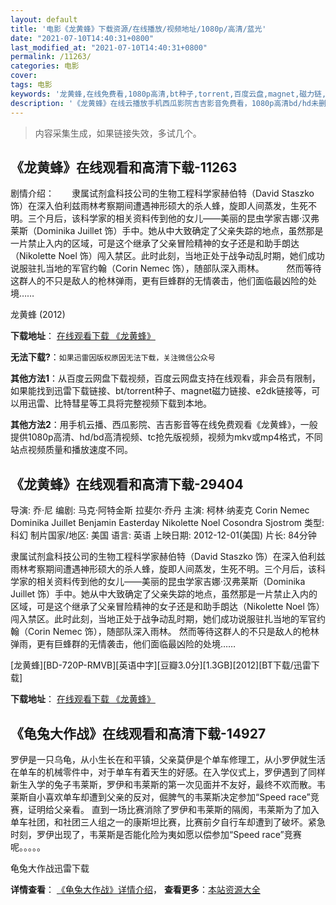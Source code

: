 ```yaml
---
layout: default
title: '电影《龙黄蜂》下载资源/在线播放/视频地址/1080p/高清/蓝光'
date: "2021-07-10T14:40:31+0800"
last_modified_at: "2021-07-10T14:40:31+0800"
permalink: /11263/
categories: 电影
cover:
tags: 电影
keywords: '龙黄蜂,在线免费看,1080p高清,bt种子,torrent,百度云盘,magnet,磁力链,迅雷下载资源'
description: '《龙黄蜂》在线云播放手机西瓜影院吉吉影音免费看，1080p高清bd/hd未删减完整版和tc抢先枪版，mkv/mp4格式，附带bt/torrent种子、magnet/磁力链、百度云盘、网盘资源迅雷下载链接'
---
```


>内容采集生成，如果链接失效，多试几个。


## 《龙黄蜂》在线观看和高清下载-11263

剧情介绍：　　隶属试剂盒科技公司的生物工程科学家赫伯特（David Staszko 饰）在深入伯利兹雨林考察期间遭遇神形硕大的杀人蜂，旋即人间蒸发，生死不明。三个月后，该科学家的相关资料传到他的女儿——美丽的昆虫学家吉娜·汉弗莱斯（Dominika Juillet 饰）手中。她从中大致确定了父亲失踪的地点，虽然那是一片禁止入内的区域，可是这个继承了父亲冒险精神的女子还是和助手朗达（Nikolette Noel 饰）闯入禁区。此时此刻，当地正处于战争动乱时期，她们成功说服驻扎当地的军官约翰（Corin Nemec 饰），随部队深入雨林。  　　然而等待这群人的不只是敌人的枪林弹雨，更有巨蜂群的无情袭击，他们面临最凶险的处境……


龙黄蜂 (2012)

**下载地址**： [在线观看下载 《龙黄蜂》](https://www.btbtdy.me/btdy/dy7879.html) 


**无法下载?**：`如果迅雷因版权原因无法下载，关注微信公众号 `

**其他方法1**：从百度云网盘下载视频，百度云网盘支持在线观看，非会员有限制，如果能找到迅雷下载链接、bt/torrent种子、magnet磁力链接、e2dk链接等，可以用迅雷、比特彗星等工具将完整视频下载到本地。

**其他方法2**：用手机云播、西瓜影院、吉吉影音等在线免费观看《龙黄蜂》，一般提供1080p高清、hd/bd高清视频、tc抢先版视频，视频为mkv或mp4格式，不同站点视频质量和播放速度不同。


## 《龙黄蜂》在线观看和高清下载-29404

导演: 乔·尼 编剧: 马克·阿特金斯 拉斐尔·乔丹 主演: 柯林·纳麦克 Corin Nemec Dominika Juillet Benjamin Easterday Nikolette Noel Cosondra Sjostrom 类型: 科幻 制片国家/地区: 美国 语言: 英语 上映日期: 2012-12-01(美国) 片长: 84分钟

隶属试剂盒科技公司的生物工程科学家赫伯特（David Staszko 饰）在深入伯利兹雨林考察期间遭遇神形硕大的杀人蜂，旋即人间蒸发，生死不明。三个月后，该科学家的相关资料传到他的女儿——美丽的昆虫学家吉娜·汉弗莱斯（Dominika Juillet 饰）手中。她从中大致确定了父亲失踪的地点，虽然那是一片禁止入内的区域，可是这个继承了父亲冒险精神的女子还是和助手朗达（Nikolette Noel 饰）闯入禁区。此时此刻，当地正处于战争动乱时期，她们成功说服驻扎当地的军官约翰（Corin Nemec 饰），随部队深入雨林。 然而等待这群人的不只是敌人的枪林弹雨，更有巨蜂群的无情袭击，他们面临最凶险的处境……


[龙黄蜂][BD-720P-RMVB][英语中字][豆瓣3.0分][1.3GB][2012][BT下载/迅雷下载]

**下载地址**： [在线观看下载 《龙黄蜂》](https://www.btdx8.com/torrent/dragon_wasps_2012.html) 


## 《龟兔大作战》在线观看和高清下载-14927

罗伊是一只乌龟，从小生长在和平镇，父亲莫伊是个单车修理工，从小罗伊就生活在单车的机械零件中，对于单车有着天生的好感。在入学仪式上，罗伊遇到了同样新生入学的兔子韦莱斯，罗伊和韦莱斯的第一次见面并不友好，最终不欢而散。韦莱斯自小喜欢单车却遭到父亲的反对，倔脾气的韦莱斯决定参加“Speed race”竞赛，证明给父亲看。 直到一场比赛消除了罗伊和韦莱斯的隔阂，韦莱斯为了加入单车社团，和社团三人组之一的康斯坦比赛，比赛前夕自行车却遭到了破坏。紧急时刻，罗伊出现了，韦莱斯是否能化险为夷如愿以偿参加“Speed race”竞赛呢。。。。。


龟兔大作战迅雷下载

**详情查看**： [《龟兔大作战》详情介绍](/movie/14927/)， **查看更多**：[本站资源大全](/movie/t/all/)

